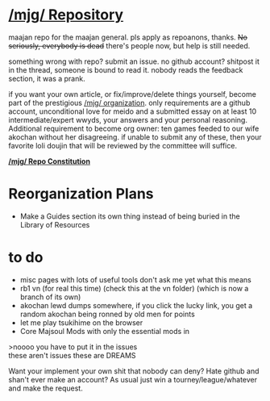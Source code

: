 # [/mjg/ Repository](https://repo.riichi.moe)

maajan repo for the maajan general. pls apply as repoanons, thanks. ~~No seriously, everybody is dead~~ there's people now, but help is still needed.

something wrong with repo? submit an issue. no github account? shitpost it in the thread, someone is bound to read it. nobody reads the feedback section, it was a prank.

if you want your own article, or fix/improve/delete things yourself, become part of the prestigious [/mjg/ organization](https://github.com/vg-mjg). only requirements are a github account, unconditional love for meido and a submitted essay on at least 10 intermediate/expert wwyds, your answers and your personal reasoning. Additional requirement to become org owner: ten games feeded to our wife akochan without her disagreeing. if unable to submit any of these, then your favorite loli doujin that will be reviewed by the committee will suffice.

[**/mjg/ Repo Constitution**](https://github.com/vg-mjg/mjg-repo/issues/95)

# Reorganization Plans
- Make a Guides section its own thing instead of being buried in the Library of Resources

# to do
- misc pages with lots of useful tools don't ask me yet what this means
- rb1 vn (for real this time) (check this at the vn folder) (which is now a branch of its own)
- akochan lewd dumps somewhere, if you click the lucky link, you get a random akochan being ronned by old men for points
- let me play tsukihime on the browser
- Core Majsoul Mods with only the essential mods in

\>noooo you have to put it in the issues\
these aren't issues these are DREAMS

Want your implement your own shit that nobody can deny? Hate github and shan't ever make an account? As usual just win a tourney/league/whatever and make the request.
